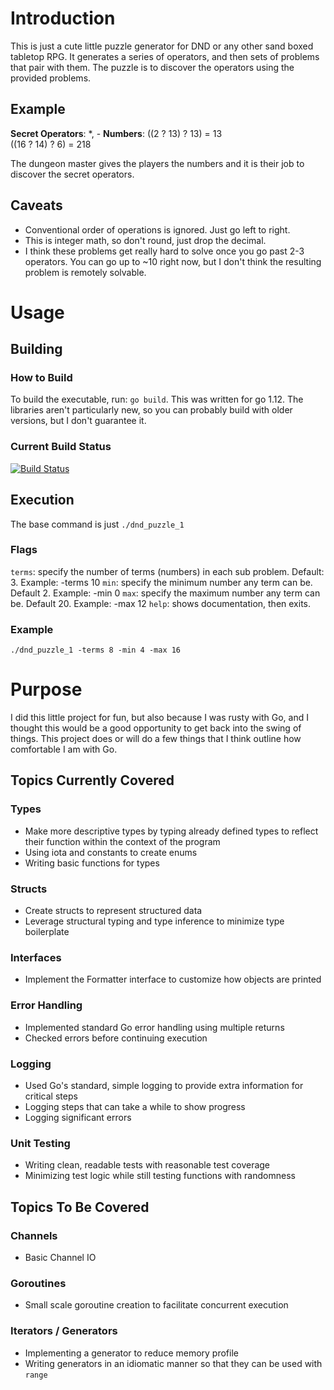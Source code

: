 # Introduction
This is just a cute little puzzle generator for DND or any other sand boxed tabletop RPG. 
It generates a series of operators, and then sets of problems that pair with them. The puzzle is
to discover the operators using the provided problems.

## Example
**Secret Operators**:
*, -
**Numbers**:
((2 ? 13) ? 13) = 13  
((16 ? 14) ? 6) = 218

The dungeon master gives the players the numbers and it is their job to discover the secret operators.

## Caveats
* Conventional order of operations is ignored. Just go left to right.  
* This is integer math, so don't round, just drop the decimal.
* I think these problems get really hard to solve once you go past 2-3 operators. You can go up
to ~10 right now, but I don't think the resulting problem is remotely solvable.

# Usage
## Building
### How to Build
To build the executable, run: `go build`.
This was written for go 1.12. The libraries aren't particularly new, so you can probably build with 
older versions, but I don't guarantee it.
### Current Build Status
[![Build Status](https://travis-ci.org/Luke-Sikina/dnd_puzzle_1.svg?branch=master)](https://travis-ci.org/Luke-Sikina/dnd_puzzle_1)
## Execution
The base command is just
`./dnd_puzzle_1`
### Flags
`terms`: specify the number of terms (numbers) in each sub problem. Default: 3. Example: -terms 10
`min`: specify the minimum number any term can be. Default 2. Example: -min 0
`max`: specify the maximum number any term can be. Default 20. Example:  -max 12
`help`: shows documentation, then exits.
### Example
`./dnd_puzzle_1 -terms 8 -min 4 -max 16`

# Purpose
I did this little project for fun, but also because I was rusty with Go, and I thought this
would be a good opportunity to get back into the swing of things. This project does or will do a few
things that I think outline how comfortable I am with Go.

## Topics Currently Covered
### Types
- Make more descriptive types by typing already defined types to reflect their function
within the context of the program
- Using iota and constants to create enums
- Writing basic functions for types

### Structs
- Create structs to represent structured data
- Leverage structural typing and type inference to minimize type boilerplate

### Interfaces
- Implement the Formatter interface to customize how objects are printed

### Error Handling
- Implemented standard Go error handling using multiple returns
- Checked errors before continuing execution

### Logging
- Used Go's standard, simple logging to provide extra information for critical steps
- Logging steps that can take a while to show progress
- Logging significant errors

### Unit Testing
- Writing clean, readable tests with reasonable test coverage
- Minimizing test logic while still testing functions with randomness

## Topics To Be Covered
### Channels
- Basic Channel IO

### Goroutines
- Small scale goroutine creation to facilitate concurrent execution

### Iterators / Generators
- Implementing a generator to reduce memory profile
- Writing generators in an idiomatic manner so that they can be used with `range`